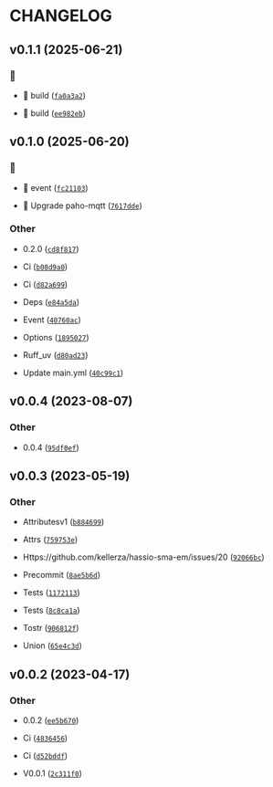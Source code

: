 # CHANGELOG


## v0.1.1 (2025-06-21)

### :dolphin:

- :dolphin: build
  ([`fa0a3a2`](https://github.com/kellerza/mqtt_entity/commit/fa0a3a2b18b7b22125dd9afb65dd86089f22ab61))

- :dolphin: build
  ([`ee982eb`](https://github.com/kellerza/mqtt_entity/commit/ee982eb515ed29b2362d64eb44ff9e891ed92e5c))


## v0.1.0 (2025-06-20)

### :rocket:

- :rocket: event
  ([`fc21103`](https://github.com/kellerza/mqtt_entity/commit/fc211037b50eef355956b145e6d1b8dcbb35c1f1))

- :rocket: Upgrade paho-mqtt
  ([`7617dde`](https://github.com/kellerza/mqtt_entity/commit/7617ddea5b07182482d46427f569a830826b8c8f))

### Other

- 0.2.0
  ([`cd8f817`](https://github.com/kellerza/mqtt_entity/commit/cd8f81762cbc731726252ad52985ef27705758c6))

- Ci
  ([`b08d9a0`](https://github.com/kellerza/mqtt_entity/commit/b08d9a0bdacd63765d5c7cbd95b050426a8cea0e))

- Ci
  ([`d82a699`](https://github.com/kellerza/mqtt_entity/commit/d82a69927408356fba23baa286989af4934c6708))

- Deps
  ([`e84a5da`](https://github.com/kellerza/mqtt_entity/commit/e84a5da02203ece367143f6285774121c31a5d5b))

- Event
  ([`40760ac`](https://github.com/kellerza/mqtt_entity/commit/40760ac6ece959540c92e4b2bcc094977eb09037))

- Options
  ([`1895027`](https://github.com/kellerza/mqtt_entity/commit/1895027ca73b0d2f18a8557c92734a54c39ef4e3))

- Ruff_uv
  ([`d80ad23`](https://github.com/kellerza/mqtt_entity/commit/d80ad239ccd5730426358337f908b129186bd705))

- Update main.yml
  ([`40c99c1`](https://github.com/kellerza/mqtt_entity/commit/40c99c1c77c91288e843c47fc9d9d605946d3d65))


## v0.0.4 (2023-08-07)

### Other

- 0.0.4
  ([`95df0ef`](https://github.com/kellerza/mqtt_entity/commit/95df0ef1e2d6facad0386f09edfa247846579cad))


## v0.0.3 (2023-05-19)

### Other

- Attributesv1
  ([`b884699`](https://github.com/kellerza/mqtt_entity/commit/b884699787ba2bb8e9618cfb44ddf41d4c33c1f9))

- Attrs
  ([`759753e`](https://github.com/kellerza/mqtt_entity/commit/759753ed2074da576e76547154c0140a3046b4c0))

- Https://github.com/kellerza/hassio-sma-em/issues/20
  ([`92066bc`](https://github.com/kellerza/mqtt_entity/commit/92066bc7f4eca92db15502915e2dcdd7fc5634f2))

- Precommit
  ([`8ae5b6d`](https://github.com/kellerza/mqtt_entity/commit/8ae5b6d20ac32267d9440614a773549c1834f61d))

- Tests
  ([`1172113`](https://github.com/kellerza/mqtt_entity/commit/1172113468ac7d1131df0f62364280851fbd868f))

- Tests
  ([`8c8ca1a`](https://github.com/kellerza/mqtt_entity/commit/8c8ca1aba4ee5255ccf94ef36e30d35d1fc25c5d))

- Tostr
  ([`906812f`](https://github.com/kellerza/mqtt_entity/commit/906812ff44f013215632b74c965a2a2edb4294dd))

- Union
  ([`65e4c3d`](https://github.com/kellerza/mqtt_entity/commit/65e4c3dbf2d468ce0e66ad10adbde96861759528))


## v0.0.2 (2023-04-17)

### Other

- 0.0.2
  ([`ee5b670`](https://github.com/kellerza/mqtt_entity/commit/ee5b670bf31727557099141d0125f1879a8ef61c))

- Ci
  ([`4836456`](https://github.com/kellerza/mqtt_entity/commit/4836456123d828ce49ce6b80110bcd65fb820b1d))

- Ci
  ([`d52bddf`](https://github.com/kellerza/mqtt_entity/commit/d52bddf26daa4096d9350bb9219d6c5da6e5bba1))

- V0.0.1
  ([`2c311f0`](https://github.com/kellerza/mqtt_entity/commit/2c311f0d4e04908f8e8d9ab96c138c96744d8e3b))
